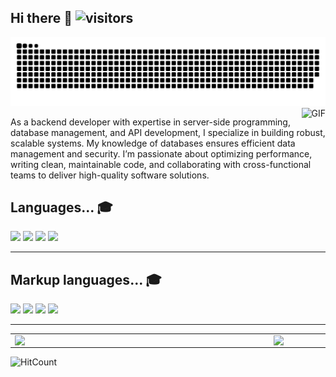 ## Hi there 👋 ![visitors](https://visitor-badge.laobi.icu/badge?page_id=mhrshuvo)

<div align="center">
  <a href="https://mhrshuvo.github.io/">
  <img  src="https://raw.githubusercontent.com/mhrshuvo/mhrshuvo/output/github-contribution-grid-snake.svg" alt="snake" /></a>
</div>


<img align="right" alt="GIF" src="https://user-images.githubusercontent.com/57192512/134780110-04530adc-28a0-4dc0-a68d-572ca03195a3.gif"  />
 
As a backend developer with expertise in server-side programming, database management, and API development, I specialize in building robust, scalable systems. My knowledge of databases ensures efficient data management and security. I’m passionate about optimizing performance, writing clean, maintainable code, and collaborating with cross-functional teams to deliver high-quality software solutions.


## Languages... :mortar_board:

<div>
<img src= "https://img.shields.io/static/v1?label=C&message=%20&color=success"> 
<img src= "https://img.shields.io/static/v1?label=C%2B%2B&message=%20&color=success"> 
<img src= "https://img.shields.io/static/v1?label=Java&message=%20&color=success"> 
<img src= "https://img.shields.io/static/v1?label=JavaScript&message=%20&color=success">
</div>
<hr>

## Markup languages... :mortar_board:

<div>
<img src= "https://img.shields.io/static/v1?label=HTML&message=%20&color=success">
<img src= "https://img.shields.io/static/v1?label=CSS&message=%20&color=success">
<img src= "https://img.shields.io/static/v1?label=SCSS&message=%20&color=success">
<img src= "https://img.shields.io/static/v1?label=XML&message=%20&color=success">
</div>
<hr>




<center>
<table>
  <tr>
      <td><img width="400px" align="left" src="https://github-readme-stats.vercel.app/api/top-langs/?username=mhrshuvo&hide=html&layout=compact" /></td>
      <td><img width="495px" align="left" src="https://github-readme-stats.vercel.app/api?username=mhrshuvo&theme=default" /></td>
  </tr>   
</table>
</center>




![HitCount](http://hits.dwyl.com/mhrshuvo/mhrshuvo.svg)






